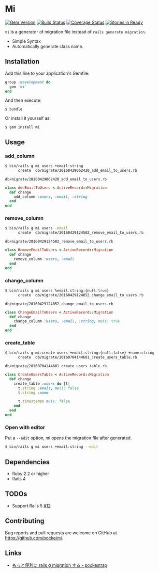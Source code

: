 # Mi

[![Gem Version](https://badge.fury.io/rb/mi.svg)](https://badge.fury.io/rb/mi)
[![Build Status](https://travis-ci.org/pocke/mi.svg?branch=master)](https://travis-ci.org/pocke/mi)
[![Coverage Status](https://coveralls.io/repos/github/pocke/mi/badge.svg?branch=master)](https://coveralls.io/github/pocke/mi?branch=master)
[![Stories in Ready](https://badge.waffle.io/pocke/mi.svg?label=ready&title=Ready)](http://waffle.io/pocke/mi)

`mi` is a generator of migration file instead of `rails generate migration`.

- Simple Syntax
- Automatically generate class name.

## Installation

Add this line to your application's Gemfile:

```ruby
group :development do
  gem 'mi'
end
```

And then execute:

    $ bundle

Or install it yourself as:

    $ gem install mi

## Usage

### add_column

```sh
$ bin/rails g mi users +email:string
      create  db/migrate/20160429062420_add_email_to_users.rb
```

`db/migrate/20160429062420_add_email_to_users.rb`

```ruby
class AddEmailToUsers < ActiveRecord::Migration
  def change
    add_column :users, :email, :string
  end
end
```

### remove_column

```sh
$ bin/rails g mi users -email
      create  db/migrate/20160429124502_remove_email_to_users.rb
```

`db/migrate/20160429124502_remove_email_to_users.rb`

```ruby
class RemoveEmailToUsers < ActiveRecord::Migration
  def change
    remove_column :users, :email
  end
end
```


### change_column

```sh
$ bin/rails g mi users %email:string:{null:true}
      create  db/migrate/20160429124852_change_email_to_users.rb
```

`db/migrate/20160429124852_change_email_to_users.rb`

```ruby
class ChangeEmailToUsers < ActiveRecord::Migration
  def change
    change_column :users, :email, :string, null: true
  end
end
```

### create_table

```sh
$ bin/rails g mi:create users +email:string:{null:false} +name:string
      create  db/migrate/20160704144601_create_users_table.rb
```

`db/migrate/20160704144601_create_users_table.rb`

```ruby
class CreateUsersTable < ActiveRecord::Migration
  def change
    create_table :users do |t|
      t.string :email, null: false
      t.string :name

      t.timestamps null: false
    end
  end
end
```


### Open with editor

Put a `--edit` option, mi opens the migration file after generated.

```sh
$ bin/rails g mi users +email:string --edit
```

## Dependencies

- Ruby 2.2 or higher
- Rails 4


## TODOs

- Support Rails 5 [#12](https://github.com/pocke/mi/issues/12)


## Contributing

Bug reports and pull requests are welcome on GitHub at https://github.com/pocke/mi.


## Links

- [もっと便利に rails g migration する - pockestrap](http://pocke.hatenablog.com/entry/2016/05/01/132228)
